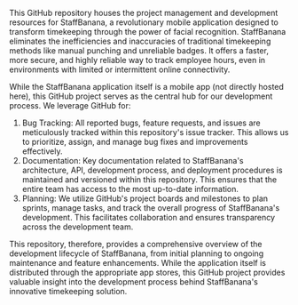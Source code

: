 This GitHub repository houses the project management and development resources for StaffBanana, a revolutionary mobile application designed to transform timekeeping through the power of facial recognition. StaffBanana eliminates the inefficiencies and inaccuracies of traditional timekeeping methods like manual punching and unreliable badges.  It offers a faster, more secure, and highly reliable way to track employee hours, even in environments with limited or intermittent online connectivity.

While the StaffBanana application itself is a mobile app (not directly hosted here), this GitHub project serves as the central hub for our development process.  We leverage GitHub for:

1. Bug Tracking: All reported bugs, feature requests, and issues are meticulously tracked within this repository's issue tracker.  This allows us to prioritize, assign, and manage bug fixes and improvements effectively.
2. Documentation: Key documentation related to StaffBanana's architecture, API, development process, and deployment procedures is maintained and versioned within this repository. This ensures that the entire team has access to the most up-to-date information.
3. Planning: We utilize GitHub's project boards and milestones to plan sprints, manage tasks, and track the overall progress of StaffBanana's development.  This facilitates collaboration and ensures transparency across the development team.

This repository, therefore, provides a comprehensive overview of the development lifecycle of StaffBanana, from initial planning to ongoing maintenance and feature enhancements.  While the application itself is distributed through the appropriate app stores, this GitHub project provides valuable insight into the development process behind StaffBanana's innovative timekeeping solution.
